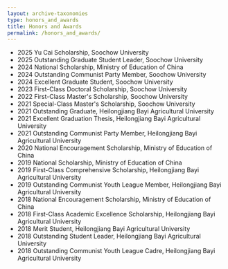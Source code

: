 ```yaml
---
layout: archive-taxonomies
type: honors_and_awards
title: Honors and Awards
permalink: /honors_and_awards/
---
```


* 2025 Yu Cai Scholarship, Soochow University
* 2025 Outstanding Graduate Student Leader, Soochow University
* 2024 National Scholarship, Ministry of Education of China
* 2024 Outstanding Communist Party Member, Soochow University
* 2024 Excellent Graduate Student, Soochow University
* 2023 First-Class Doctoral Scholarship, Soochow University
* 2022 First-Class Master's Scholarship, Soochow University
* 2021 Special-Class Master's Scholarship, Soochow University
* 2021 Outstanding Graduate, Heilongjiang Bayi Agricultural University
* 2021 Excellent Graduation Thesis, Heilongjiang Bayi Agricultural University
* 2021 Outstanding Communist Party Member, Heilongjiang Bayi Agricultural University
* 2020 National Encouragement Scholarship, Ministry of Education of China
* 2019 National Scholarship, Ministry of Education of China
* 2019 First-Class Comprehensive Scholarship, Heilongjiang Bayi Agricultural University
* 2019 Outstanding Communist Youth League Member, Heilongjiang Bayi Agricultural University
* 2018 National Encouragement Scholarship, Ministry of Education of China
* 2018 First-Class Academic Excellence Scholarship, Heilongjiang Bayi Agricultural University
* 2018 Merit Student, Heilongjiang Bayi Agricultural University
* 2018 Outstanding Student Leader, Heilongjiang Bayi Agricultural University
* 2018 Outstanding Communist Youth League Cadre, Heilongjiang Bayi Agricultural University

